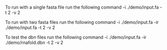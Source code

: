 

To run with a single fasta file run the following command
-i ./demo/input.fa -t 2 -v 2

To run with two fasta files run the following command
-i ./demo/input.fa -ir ./demo/input.fa -t 2 -v 2

To test the dbn files run the following command
-i ./demo/input.fa -ir ./demo/rnafold.dbn -t 2 -v 2